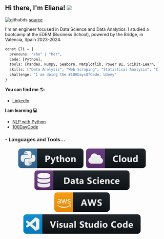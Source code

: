 <h2> Hi there, I'm Eliana! <img src="https://media.giphy.com/media/mGcNjsfWAjY5AEZNw6/giphy.gif" width="50"></h2>

![githubds](https://github.com/ElinaPaint/ElinaPaint/assets/125615274/f70d81f6-5f48-4f87-889e-fc6f8c9550c2)
[source](https://www.kdnuggets.com/2022/12/learn-data-science-github-repositories.html)

I'm an engineer focused in Data Science and Data Analytics. I studied a bootcamp at the EDEM (Business School), powered by the Bridge, in Valencia, Spain 2023-2024. 

```python
const Eli = {
  pronouns: "she" | "her",
  code: [Python],
  tools: [Pandas, Numpy, Seaborn, Matplotlib, Power BI, Scikit-Learn, Tensorflow/Keras, Docker, OpenCV, AWS, PySpark, Deep Learning, SQL, PostgreSQL, MongoDB ],
  skills: ["Data Analysis", "Web Scraping", "Statistical Analysis", "Cleaning Data", "Statistical Analysis", "Data Transformation", "API hosting"],
  challenge: "I am doing the #100DaysOfCode, Udemy"
}
```

**You can find me** 🌎: 
- [LinkedIn](https://www.linkedin.com/in/elianapintoparada/)

**I am learning 💻**
- [NLP with Python](https://www.udemy.com/course/nlp-natural-language-processing-with-python)
- [100DayCode](https://www.udemy.com/course/100-days-of-code) 

### - Languages and Tools...

<p align="center">
 <img src="https://raw.githubusercontent.com/8bithemant/8bithemant/master/svg/dev/languages/python.svg" alt="Twitter" style="vertical-align:top; margin:4px"><img  src="https://raw.githubusercontent.com/8bithemant/8bithemant/master/svg/dev/misc/cloud.svg" alt="Twitter" style="vertical-align:top; margin:4px"><img src="https://raw.githubusercontent.com/8bithemant/8bithemant/master/svg/dev/misc/datascience.svg" alt="Twitter" style="vertical-align:top; margin:4px"><img src="https://raw.githubusercontent.com/8bithemant/8bithemant/master/svg/dev/services/aws.svg" alt="Twitter" style="vertical-align:top; margin:4px"><img src="https://raw.githubusercontent.com/8bithemant/8bithemant/master/svg/dev/tools/visualstudio_code.svg" alt="Twitter" style="vertical-align:top; margin:4px">


<!--
**ElinaPaint/ElinaPaint** is a ✨ _special_ ✨ repository because its `README.md` (this file) appears on your GitHub profile.

Here are some ideas to get you started:

- 🔭 I’m currently working on ...
- 🌱 I’m currently learning ...
- 👯 I’m looking to collaborate on ...
- 🤔 I’m looking for help with ...
- 💬 Ask me about ...
- 📫 How to reach me: ...
- 😄 Pronouns: ...
- ⚡ Fun fact: ...
-->

